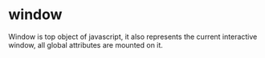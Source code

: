 # window

Window is top object of javascript, it also represents the current interactive window, all global attributes are mounted on it.